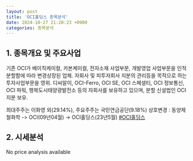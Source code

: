 ```yaml
---
layout: post
title: 'OCI홀딩스 종목분석'
date: 2024-10-27 21:20:23 +0900
categories: 종목분석
---
```


## 1. 종목개요 및 주요사업

기존 OCI가 베이직케미컬, 카본케미컬, 전자소재 사업부문, 개발영업 사업부문을 인적분할함에 따라 변경상장된 업체. 자회사 및 피투자회사 지분의 관리등을 목적으로 하는 투자사업부문을 영위. 디씨알이, OCI-Ferro, OCI SE, OCI 스페셜티, OCI 정보통신, OCI 파워, 행복도시태양광발전소 등의 자회사를 보유하고 있으며, 분할 신설법인 OCI 지분 보유.

최대주주는 이화영 외(29.14%), 주요주주는 국민연금공단(9.18%) 상호변경 : 동양제철화학 -> OCI(09년04월) -> OCI홀딩스(23년5월)
[#OCI홀딩스](#)

## 2. 시세분석

No price analysis available
